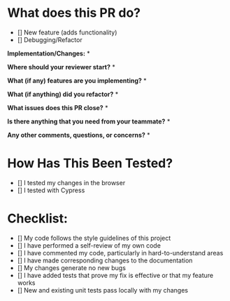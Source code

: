 # What does this PR do?
- [] New feature (adds functionality)
- [] Debugging/Refactor

**Implementation/Changes:**
* 

**Where should your reviewer start?**
*

**What (if any) features are you implementing?**
*

**What (if anything) did you refactor?**
*

**What issues does this PR close?**
*

**Is there anything that you need from your teammate?**
*

**Any other comments, questions, or concerns?**
*

# How Has This Been Tested?
- [] I tested my changes in the browser
- [] I tested with Cypress

# Checklist:
- [] My code follows the style guidelines of this project
- [] I have performed a self-review of my own code
- [] I have commented my code, particularly in hard-to-understand areas
- [] I have made corresponding changes to the documentation
- [] My changes generate no new bugs
- [] I have added tests that prove my fix is effective or that my feature works
- [] New and existing unit tests pass locally with my changes

